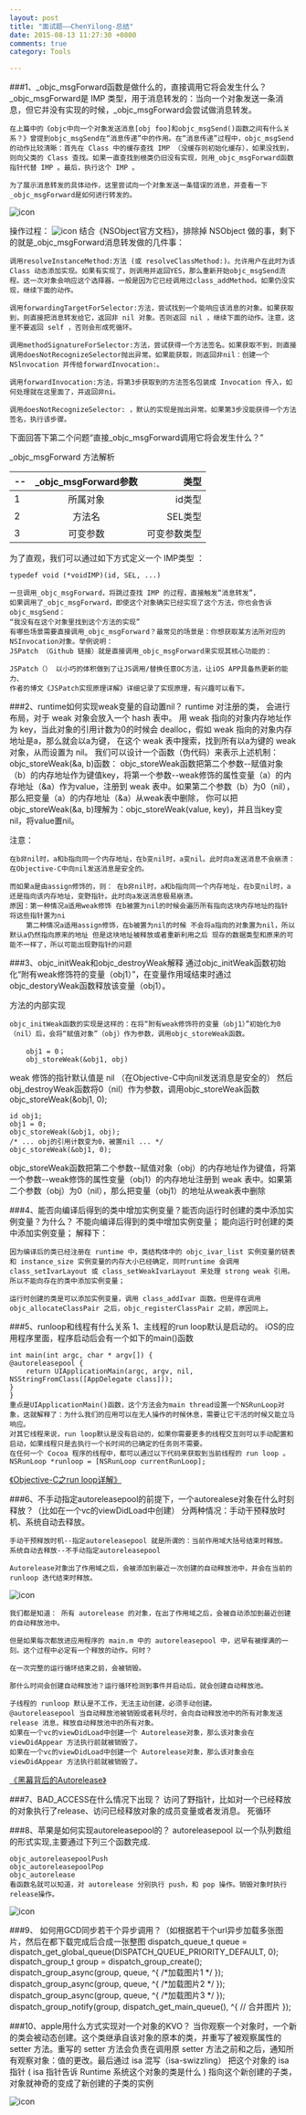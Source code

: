```yaml
---
layout: post
title: "面试题——ChenYilong-总结"
date: 2015-08-13 11:27:30 +0800
comments: true
category: Tools

---
```


###1、_objc_msgForward函数是做什么的，直接调用它将会发生什么？
	_objc_msgForward是 IMP 类型，用于消息转发的：当向一个对象发送一条消息，但它并没有实现的时候，_objc_msgForward会尝试做消息转发。
	
	在上篇中的《objc中向一个对象发送消息[obj foo]和objc_msgSend()函数之间有什么关系？》曾提到objc_msgSend在“消息传递”中的作用。在“消息传递”过程中，objc_msgSend的动作比较清晰：首先在 Class 中的缓存查找 IMP （没缓存则初始化缓存），如果没找到，则向父类的 Class 查找。如果一直查找到根类仍旧没有实现，则用_objc_msgForward函数指针代替 IMP 。最后，执行这个 IMP 。
	
	为了展示消息转发的具体动作，这里尝试向一个对象发送一条错误的消息，并查看一下_objc_msgForward是如何进行转发的。
	
![icon](https://camo.githubusercontent.com/c06953c83cf1fd56eff670b88e4c3e0cc739c62d/687474703a2f2f692e696d6775722e636f6d2f556a626d5676422e706e67)

操作过程：
![icon](https://camo.githubusercontent.com/c5d6a506acdf37eefcb090e3f7911d85186623f4/687474703a2f2f692e696d6775722e636f6d2f414145527a31542e706e67)
	结合《NSObject官方文档》，排除掉 NSObject 做的事，剩下的就是_objc_msgForward消息转发做的几件事：

	调用resolveInstanceMethod:方法 (或 resolveClassMethod:)。允许用户在此时为该 Class 动态添加实现。如果有实现了，则调用并返回YES，那么重新开始objc_msgSend流程。这一次对象会响应这个选择器，一般是因为它已经调用过class_addMethod。如果仍没实现，继续下面的动作。

	调用forwardingTargetForSelector:方法，尝试找到一个能响应该消息的对象。如果获取到，则直接把消息转发给它，返回非 nil 对象。否则返回 nil ，继续下面的动作。注意，这里不要返回 self ，否则会形成死循环。

	调用methodSignatureForSelector:方法，尝试获得一个方法签名。如果获取不到，则直接调用doesNotRecognizeSelector抛出异常。如果能获取，则返回非nil：创建一个 NSlnvocation 并传给forwardInvocation:。

	调用forwardInvocation:方法，将第3步获取到的方法签名包装成 Invocation 传入，如何处理就在这里面了，并返回非ni。

	调用doesNotRecognizeSelector: ，默认的实现是抛出异常。如果第3步没能获得一个方法签名，执行该步骤。
	
下面回答下第二个问题“直接_objc_msgForward调用它将会发生什么？”

_objc_msgForward 方法解析

-- | _objc_msgForward参数 | 类型
:----------- | :-----------: | -----------:
1         | 所属对象        | id类型
2         | 方法名         | SEL类型
3         | 可变参数        | 可变参数类型

为了直观，我们可以通过如下方式定义一个 IMP类型 ：

	typedef void (*voidIMP)(id, SEL, ...)
	
	一旦调用_objc_msgForward，将跳过查找 IMP 的过程，直接触发“消息转发”，
	如果调用了_objc_msgForward，即使这个对象确实已经实现了这个方法，你也会告诉objc_msgSend：
	“我没有在这个对象里找到这个方法的实现”
	有哪些场景需要直接调用_objc_msgForward？最常见的场景是：你想获取某方法所对应的NSInvocation对象。举例说明：
	JSPatch （Github 链接）就是直接调用_objc_msgForward来实现其核心功能的：

	JSPatch（） 以小巧的体积做到了让JS调用/替换任意OC方法，让iOS APP具备热更新的能力、
	作者的博文《JSPatch实现原理详解》详细记录了实现原理，有兴趣可以看下。
	
	
###2、runtime如何实现weak变量的自动置nil？
	runtime 对注册的类， 会进行布局，对于 weak 对象会放入一个 hash 表中。 用 weak 指向的对象内存地址作为 key，当此对象的引用计数为0的时候会 dealloc，假如 weak 指向的对象内存地址是a，那么就会以a为键， 在这个 weak 表中搜索，找到所有以a为键的 weak 对象，从而设置为 nil。
	我们可以设计一个函数（伪代码）来表示上述机制：
	objc_storeWeak(&a, b)函数：
	objc_storeWeak函数把第二个参数--赋值对象（b）的内存地址作为键值key，将第一个参数--weak修饰的属性变量（a）的内存地址（&a）作为value，注册到 weak 表中。如果第二个参数（b）为0（nil），那么把变量（a）的内存地址（&a）从weak表中删除，
	你可以把objc_storeWeak(&a, b)理解为：objc_storeWeak(value, key)，并且当key变nil，将value置nil。
	
注意：

	在b非nil时，a和b指向同一个内存地址，在b变nil时，a变nil。此时向a发送消息不会崩溃：在Objective-C中向nil发送消息是安全的。

	而如果a是由assign修饰的，则： 在b非nil时，a和b指向同一个内存地址，在b变nil时，a还是指向该内存地址，变野指针。此时向a发送消息极易崩溃。
	原因：第一种情况a适用weak修饰 在b被置为nil的时候会遍历所有指向这块内存地址的指针 将这些指针置为ni 
		第二种情况a适用assign修饰，在b被置为nil的时候 不会将a指向的对象置为nil，所以默认a仍然指向原来的地址 但是这块地址被释放或者重新利用之后 现存的数据类型和原来的可能不一样了，所以可能出现野指针的问题
	
###3、objc_initWeak和objc_destroyWeak解释
 	通过objc_initWeak函数初始化“附有weak修饰符的变量（obj1）”，在变量作用域结束时通过objc_destoryWeak函数释放该变量（obj1）。
 	
方法的内部实现

```
objc_initWeak函数的实现是这样的：在将“附有weak修饰符的变量（obj1）”初始化为0（nil）后，会将“赋值对象”（obj）作为参数，调用objc_storeWeak函数。

	obj1 = 0；
	obj_storeWeak(&obj1, obj)
```

weak 修饰的指针默认值是 nil （在Objective-C中向nil发送消息是安全的）
然后obj_destroyWeak函数将0（nil）作为参数，调用objc_storeWeak函数
objc_storeWeak(&obj1, 0);

```
id obj1;
obj1 = 0;
objc_storeWeak(&obj1, obj);
/* ... obj的引用计数变为0，被置nil ... */
objc_storeWeak(&obj1, 0);
```
objc_storeWeak函数把第二个参数--赋值对象（obj）的内存地址作为键值，将第一个参数--weak修饰的属性变量（obj1）的内存地址注册到 weak 表中。如果第二个参数（obj）为0（nil），那么把变量（obj1）的地址从weak表中删除

###4、能否向编译后得到的类中增加实例变量？能否向运行时创建的类中添加实例变量？为什么？
	不能向编译后得到的类中增加实例变量；
能向运行时创建的类中添加实例变量；
解释下：

	因为编译后的类已经注册在 runtime 中，类结构体中的 objc_ivar_list 实例变量的链表 和 instance_size 实例变量的内存大小已经确定，同时runtime 会调用 class_setIvarLayout 或 class_setWeakIvarLayout 来处理 strong weak 引用。所以不能向存在的类中添加实例变量；

	运行时创建的类是可以添加实例变量，调用 class_addIvar 函数。但是得在调用 objc_allocateClassPair 之后，objc_registerClassPair 之前，原因同上。

###5、runloop和线程有什么关系
1、主线程的run loop默认是启动的。
	iOS的应用程序里面，程序启动后会有一个如下的main()函数

	int main(int argc, char * argv[]) {
	@autoreleasepool {
    	return UIApplicationMain(argc, argv, nil, 	NSStringFromClass([AppDelegate class]));
	}
	}
	重点是UIApplicationMain()函数，这个方法会为main thread设置一个NSRunLoop对象，这就解释了：为什么我们的应用可以在无人操作的时候休息，需要让它干活的时候又能立马响应。
	对其它线程来说，run loop默认是没有启动的，如果你需要更多的线程交互则可以手动配置和启动，如果线程只是去执行一个长时间的已确定的任务则不需要。
	在任何一个 Cocoa 程序的线程中，都可以通过以下代码来获取到当前线程的 run loop 。
	NSRunLoop *runloop = [NSRunLoop currentRunLoop];
[《Objective-C之run loop详解》](http://blog.csdn.net/wzzvictory/article/details/9237973)

###6、不手动指定autoreleasepool的前提下，一个autorealese对象在什么时刻释放？（比如在一个vc的viewDidLoad中创建）
	分两种情况：手动干预释放时机、系统自动去释放。

	手动干预释放时机--指定autoreleasepool 就是所谓的：当前作用域大括号结束时释放。
	系统自动去释放--不手动指定autoreleasepool

	Autorelease对象出了作用域之后，会被添加到最近一次创建的自动释放池中，并会在当前的 runloop 迭代结束时释放。
![icon](https://camo.githubusercontent.com/56f8ea718f47679e7771d247d8f6f820de2e0ab5/687474703a2f2f6936312e74696e797069632e636f6d2f32386b6f6477702e6a7067)

	我们都是知道： 所有 autorelease 的对象，在出了作用域之后，会被自动添加到最近创建的自动释放池中。

	但是如果每次都放进应用程序的 main.m 中的 autoreleasepool 中，迟早有被撑满的一刻。这个过程中必定有一个释放的动作。何时？

	在一次完整的运行循环结束之前，会被销毁。

	那什么时间会创建自动释放池？运行循环检测到事件并启动后，就会创建自动释放池。

	子线程的 runloop 默认是不工作，无法主动创建，必须手动创建。
	@autoreleasepool 当自动释放池被销毁或者耗尽时，会向自动释放池中的所有对象发送 release 消息，释放自动释放池中的所有对象。
	如果在一个vc的viewDidLoad中创建一个 Autorelease对象，那么该对象会在 viewDidAppear 方法执行前就被销毁了。
	如果在一个vc的viewDidLoad中创建一个 Autorelease对象，那么该对象会在 viewDidAppear 方法执行前就被销毁了。
	
[《黑幕背后的Autorelease》](http://blog.sunnyxx.com/2014/10/15/behind-autorelease/)

###7、BAD_ACCESS在什么情况下出现？
	访问了野指针，比如对一个已经释放的对象执行了release、访问已经释放对象的成员变量或者发消息。 死循环
	
###8、苹果是如何实现autoreleasepool的？
	autoreleasepool 以一个队列数组的形式实现,主要通过下列三个函数完成.

	objc_autoreleasepoolPush
	objc_autoreleasepoolPop
	objc_autorelease
	看函数名就可以知道，对 autorelease 分别执行 push，和 pop 操作。销毁对象时执行release操作。
![icon](https://camo.githubusercontent.com/1e77679169328e5128722b3268bf9a488fc00ae2/687474703a2f2f6936302e74696e797069632e636f6d2f31356d666a31312e6a7067)


###9、 如何用GCD同步若干个异步调用？（如根据若干个url异步加载多张图片，然后在都下载完成后合成一张整图
	dispatch_queue_t queue = dispatch_get_global_queue(DISPATCH_QUEUE_PRIORITY_DEFAULT, 0);
	dispatch_group_t group = dispatch_group_create();
	dispatch_group_async(group, queue, ^{ /*加载图片1 */ });
	dispatch_group_async(group, queue, ^{ /*加载图片2 */ });
	dispatch_group_async(group, queue, ^{ /*加载图片3 */ }); 
	dispatch_group_notify(group, dispatch_get_main_queue(), 	^{
        	// 合并图片
	});

###10、apple用什么方式实现对一个对象的KVO？
	当你观察一个对象时，一个新的类会被动态创建。这个类继承自该对象的原本的类，并重写了被观察属性的 setter 方法。重写的 setter 方法会负责在调用原 setter 方法之前和之后，通知所有观察对象：值的更改。最后通过 isa 混写（isa-swizzling） 把这个对象的 isa 指针 ( isa 指针告诉 Runtime 系统这个对象的类是什么 ) 指向这个新创建的子类，对象就神奇的变成了新创建的子类的实例

![icon](https://camo.githubusercontent.com/9517b0d78961b5f32cf3392b99964f2e1f79fb35/687474703a2f2f6936322e74696e797069632e636f6d2f7379353775722e6a7067)


